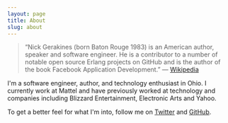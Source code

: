 ```yaml
---
layout: page
title: About
slug: about
---
```


<blockquote><p>
&#8220;Nick Gerakines (born Baton Rouge 1983) is an American author, speaker and software engineer. He is a contributor to a number of notable open source Erlang projects on GitHub and is the author of the book Facebook Application Development.&#8221; &#8212; <a href="http://en.wikipedia.org/wiki/Nick_Gerakines">Wikipedia</a></p>
 </blockquote>

I'm a software engineer, author, and technology enthusiast in Ohio. I currently work at Mattel and have previously worked at technology and companies including Blizzard Entertainment, Electronic Arts and Yahoo.

To get a better feel for what I'm into, follow me on <a href="http://twitter.com/ngerakines">Twitter</a> and <a href="http://github.com/ngerakines">GitHub</a>.
